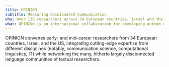 ```yaml
---
title: OPINION
subtitle: Measuring Opinionated Communication
who: Over 130 researchers across 34 European countries, Israel and the US. OPINION turns diversity into a key asset toward the development of a multilingual, culturally sensitive field of computational text analysis.
what: OPINION is an international collaboration for developing united conceptual foundations, research agendas and computational measurement strategies for the study of **opinionated text**.
---
```


OPINION convenes early- and mid-career researchers from 34 European countries, Israel, and the US, integrating cutting-edge expertise from different disciplines (notably, communication science, computational linguistics, IT) while networking the many, hitherto largely disconnected language communities of textual researchers.
